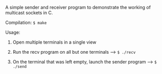 A simple sender and receiver program to demonstrate the working of multicast sockets in C.

Compilation:
`$ make`

Usage:

1. Open multiple terminals in a single view
2. Run the recv program on all but one terminals -->
```$ ./recv```

3. On the terminal that was left empty, launch the sender program -->
```$ ./send```
